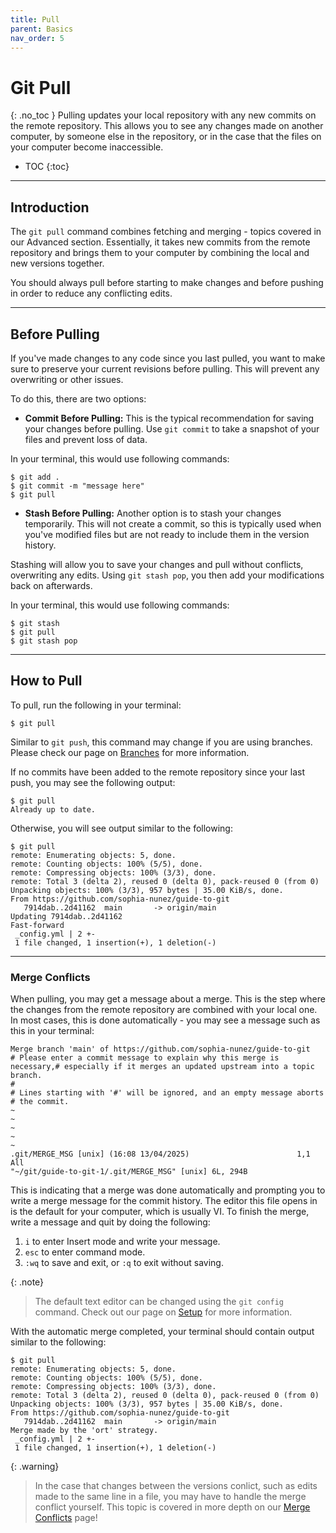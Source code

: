 ```yaml
---
title: Pull
parent: Basics
nav_order: 5
---
```

# Git Pull
{: .no_toc }
Pulling updates your local repository with any new commits on the remote repository. This allows you to see any changes made on another computer, by someone else in the repository, or in the case that the files on your computer become inaccessible.

- TOC
{:toc}

---

## Introduction
The `git pull` command combines fetching and merging - topics covered in our Advanced section. Essentially, it takes new commits from the remote repository and brings them to your computer by combining the local and new versions together. 

You should always pull before starting to make changes and before pushing in order to reduce any conflicting edits.

---

## Before Pulling
If you've made changes to any code since you last pulled, you want to make sure to preserve your current revisions before pulling. This will prevent any overwriting or other issues.

To do this, there are two options:

- **Commit Before Pulling:**
This is the typical recommendation for saving your changes before pulling. Use `git commit` to take a snapshot of your files and prevent loss of data.

In your terminal, this would use following commands:

```terminal
$ git add .
$ git commit -m "message here"
$ git pull
```

- **Stash Before Pulling:**
Another option is to stash your changes temporarily. This will not create a commit, so this is typically used when you've modified files but are not ready to include them in the version history. 

Stashing will allow you to save your changes and pull without conflicts, overwriting any edits. Using `git stash pop`, you then add your modifications back on afterwards.

In your terminal, this would use following commands:

```terminal
$ git stash
$ git pull
$ git stash pop
```

---

## How to Pull
To pull, run the following in your terminal:

```terminal
$ git pull
```

Similar to `git push`, this command may change if you are using branches. Please check our page on [Branches](https://sophia-nunez.github.io/guide-to-git/docs/advanced/branches.html) for more information.

If no commits have been added to the remote repository since your last push, you may see the following output:

```terminal
$ git pull
Already up to date.
```

Otherwise, you will see output similar to the following:

```terminal
$ git pull
remote: Enumerating objects: 5, done.
remote: Counting objects: 100% (5/5), done.
remote: Compressing objects: 100% (3/3), done.
remote: Total 3 (delta 2), reused 0 (delta 0), pack-reused 0 (from 0)  
Unpacking objects: 100% (3/3), 957 bytes | 35.00 KiB/s, done.
From https://github.com/sophia-nunez/guide-to-git
   7914dab..2d41162  main       -> origin/main
Updating 7914dab..2d41162
Fast-forward
 _config.yml | 2 +-
 1 file changed, 1 insertion(+), 1 deletion(-)
```

---

### Merge Conflicts
When pulling, you may get a message about a merge. This is the step where the changes from the remote repository are combined with your local one. In most cases, this is done automatically - you may see a message such as this in your terminal:

``` vim
Merge branch 'main' of https://github.com/sophia-nunez/guide-to-git
# Please enter a commit message to explain why this merge is necessary,# especially if it merges an updated upstream into a topic branch.     
#
# Lines starting with '#' will be ignored, and an empty message aborts
# the commit.
~                                                                      ~                                                                      ~                                                                      ~                                                                      ~                                                                      .git/MERGE_MSG [unix] (16:08 13/04/2025)                        1,1 All
"~/git/guide-to-git-1/.git/MERGE_MSG" [unix] 6L, 294B
```
This is indicating that a merge was done automatically and prompting you to write a merge message for the commit history. The editor this file opens in is the default for your computer, which is usually VI. To finish the merge, write a message and quit by doing the following:
1. `i` to enter Insert mode and write your message.
2. `esc` to enter command mode.
3. `:wq` to save and exit, or `:q` to exit without saving.

{: .note}
> The default text editor can be changed using the `git config` command. Check out our page on [Setup](https://sophia-nunez.github.io/guide-to-git/docs/basics/configuration.html) for more information.

With the automatic merge completed, your terminal should contain output similar to the following:

```terminal
$ git pull
remote: Enumerating objects: 5, done.
remote: Counting objects: 100% (5/5), done.
remote: Compressing objects: 100% (3/3), done.
remote: Total 3 (delta 2), reused 0 (delta 0), pack-reused 0 (from 0)  
Unpacking objects: 100% (3/3), 957 bytes | 35.00 KiB/s, done.
From https://github.com/sophia-nunez/guide-to-git
   7914dab..2d41162  main       -> origin/main
Merge made by the 'ort' strategy.
 _config.yml | 2 +-
 1 file changed, 1 insertion(+), 1 deletion(-)
```

{: .warning}
> In the case that changes between the versions conlict, such as edits made to the same line in a file, you may have to handle the merge conflict yourself. This topic is covered in more depth on our [Merge Conflicts](https://sophia-nunez.github.io/guide-to-git/docs/intermediate/merge.html) page!